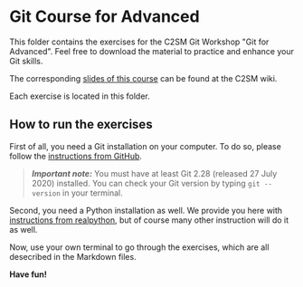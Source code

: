 # Git Course for Advanced
This folder contains the exercises for the C2SM Git Workshop "Git for Advanced".
Feel free to download the material to practice and enhance your Git skills.

The corresponding [slides of this course](https://wiki.c2sm.ethz.ch/CM/WorkshopBestPractices2013) can be found
at the C2SM wiki.

Each exercise is located in this folder.

## How to run the exercises
First of all, you need a Git installation on your computer.
To do so, please follow the [instructions from GitHub](https://github.com/git-guides/install-git).

> **_Important note:_**  You must have at least Git 2.28 (released 27 July 2020) installed. 
> You can check your Git version by typing `git --version` in your terminal.

Second, you need a Python installation as well.
We provide you here with [instructions from realpython](https://realpython.com/installing-python/),
but of course many other instruction will do it as well.

Now, use your own terminal to go through the exercises, which are all desecribed in the Markdown files.

**Have fun!**
